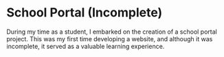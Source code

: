 # School Portal (Incomplete)
 During my time as a student, I embarked on the creation of a school portal project. This was my first time developing a website, and although it was incomplete, it served as a valuable learning experience.
